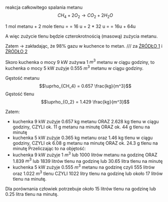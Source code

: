 reakcja całkowitego spalania metanu
$$CH_4 + 2O_2 \longrightarrow CO_2 + 2H_2 O$$

1 mol metanu + 2 mole tlenu =
= 16 u + 2 $*$ 32 u =
= 16u + 64u 

A więc zużycie tlenu będzie czterokrotnością (masową) zużycia metanu.

Zatem $\longrightarrow$ zakładając, że 98% gazu w kuchence to metan.
/// za [ŹRÓDŁO 1](https://zmianasprzedawcygazu.pl/ile-gazu-zuzywa-kuchenka-gazowa/) i [ŹRÓDŁO 2](https://pgnig.pl/czym-jest-gaz-ziemny)

Skoro kuchenka o mocy 9 kW zużywa 1 $m^3$ metanu w ciągu godziny, to kuchenka o mocy 5 kW zużyje 0.555 $m^3$ metanu w ciągu godziny.

Gęstość metanu $$\uprho_{CH_4}  = 0.657 \frac{kg}{m^3}$$
Gęstość tlenu
$$\uprho_{O_2} = 1.429 \frac{kg}{m^3}$$

Zatem:
- kuchenka 9 kW zużyje 0.657 kg metanu ORAZ 2.628 kg tlenu w ciągu godziny, CZYLI ok. 11 g metanu na minutę ORAZ ok. 44 g tlenu na minutę
- kuchenka 5 kW zużyje 0.365 kg metanu oraz 1.46 kg tlenu w ciągu godziny, CZYLI ok 6.08 g metanu na minutę ORAZ ok. 24.3 g tlenu na minutę
Przeliczając to na objętość:
- kuchenka 9 kW zużyje 1 $m^3$ lub 1000 litrów metanu na godzinę ORAZ 1.839 $m^3$ lub 1839 litrów tlenu na godzinę lub 30.65 litra tlenu na minutę
- kuchenka 5 kW zużyje 0.555 $m^3$ metanu na godzinę czyli 555 litrów oraz 1.022 $m^3$ tlenu CZYLI 1022 litry tlenu na godzinę lub około 17 litrów tlenu na minutę.

Dla porównania człowiek potrzebuje około 15 litrów tlenu na godzinę lub 0.25 litra tlenu na minutę.